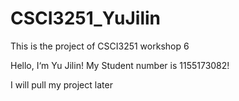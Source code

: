# CSCI3251_YuJilin
This is the project of CSCI3251 workshop 6

Hello, I‘m Yu Jilin!
My Student number is 1155173082!

I will pull my project later
